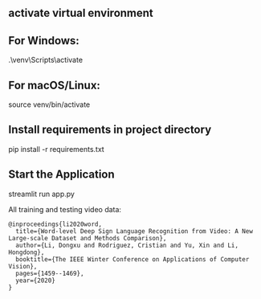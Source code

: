 ## activate virtual environment

## For Windows:

.\venv\Scripts\activate

## For macOS/Linux:

source venv/bin/activate

## Install requirements in project directory

pip install -r requirements.txt

## Start the Application

streamlit run app.py


All training and testing video data:

    @inproceedings{li2020word,
      title={Word-level Deep Sign Language Recognition from Video: A New Large-scale Dataset and Methods Comparison},
      author={Li, Dongxu and Rodriguez, Cristian and Yu, Xin and Li, Hongdong},
      booktitle={The IEEE Winter Conference on Applications of Computer Vision},
      pages={1459--1469},
      year={2020}
    }
